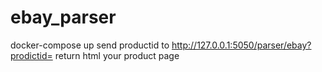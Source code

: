 # ebay_parser
docker-compose up
send productid to http://127.0.0.1:5050/parser/ebay?prodictid=
return html your product page
